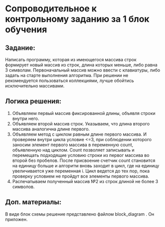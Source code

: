 # Сопроводительное к контрольному заданию за 1 блок обучения

## Задание:

Написать программу, которая из имеющегося массива строк формирует новый массив из строк, длина которых меньше, либо равна 3 символам. Первоначальный массив можно ввести с клавиатуры, либо задать на старте выполнения алгоритма. При решении не рекомендуется пользоваться коллекциями, лучше обойтись исключительно массивами.

## Логика решения:

1. Объявляем первый массив фиксированной длины, объявля строки внутри него.
2. Объявляем второй массив строк. Указываем, что длина второго массива аналогична длине первого.
3. Объявляем метод с циклом равным длине первого массива. И проверяем внутри цикла условие <=3, при соблюдении которого заносим элемент первого массива в переменную count, объявленную над циклом.
Count позволяет записывать и перемещать подходящие условию строки из первог массива во второй без пробелов.
После присвоение счетчик count становится на единицу больше и алгоритм вновь заходит в цикл, где на единицу увеличивается уже переменная i.
Цикл ведется до тех пор, пока проверку условием не пройдут все элементы первого массива.
4. Распечатываем полученный массив №2 из строк длиной не более 3 символов.

## Доп. материалы:

В виде блок схемы решение представлено файлом block_diagram . Он приложен.